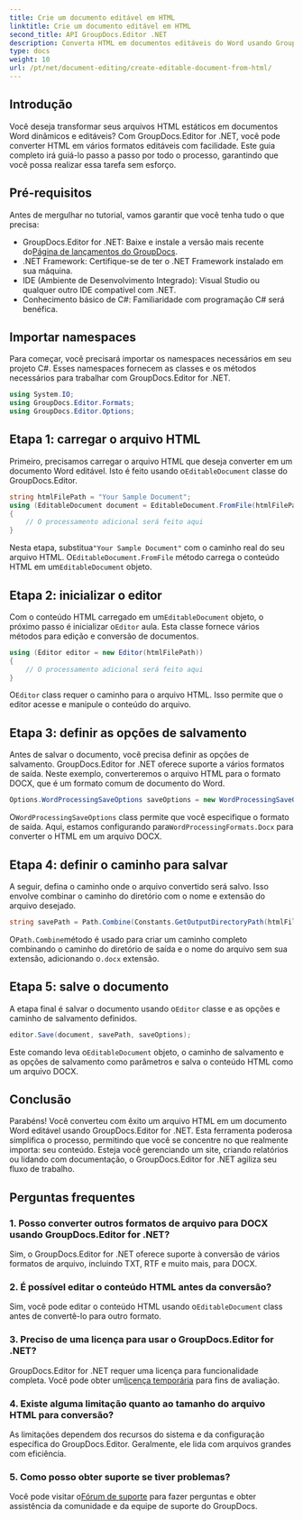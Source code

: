 ```yaml
---
title: Crie um documento editável em HTML
linktitle: Crie um documento editável em HTML
second_title: API GroupDocs.Editor .NET
description: Converta HTML em documentos editáveis do Word usando GroupDocs.Editor for .NET com este guia passo a passo. Perfeito para agilizar seu fluxo de trabalho de gerenciamento de documentos.
type: docs
weight: 10
url: /pt/net/document-editing/create-editable-document-from-html/
---
```

## Introdução
Você deseja transformar seus arquivos HTML estáticos em documentos Word dinâmicos e editáveis? Com GroupDocs.Editor for .NET, você pode converter HTML em vários formatos editáveis com facilidade. Este guia completo irá guiá-lo passo a passo por todo o processo, garantindo que você possa realizar essa tarefa sem esforço.
## Pré-requisitos
Antes de mergulhar no tutorial, vamos garantir que você tenha tudo o que precisa:
-  GroupDocs.Editor for .NET: Baixe e instale a versão mais recente do[Página de lançamentos do GroupDocs](https://releases.groupdocs.com/editor/net/).
- .NET Framework: Certifique-se de ter o .NET Framework instalado em sua máquina.
- IDE (Ambiente de Desenvolvimento Integrado): Visual Studio ou qualquer outro IDE compatível com .NET.
- Conhecimento básico de C#: Familiaridade com programação C# será benéfica.
## Importar namespaces
Para começar, você precisará importar os namespaces necessários em seu projeto C#. Esses namespaces fornecem as classes e os métodos necessários para trabalhar com GroupDocs.Editor for .NET.
```csharp
using System.IO;
using GroupDocs.Editor.Formats;
using GroupDocs.Editor.Options;
```
## Etapa 1: carregar o arquivo HTML
 Primeiro, precisamos carregar o arquivo HTML que deseja converter em um documento Word editável. Isto é feito usando o`EditableDocument` classe do GroupDocs.Editor.

```csharp
string htmlFilePath = "Your Sample Document";
using (EditableDocument document = EditableDocument.FromFile(htmlFilePath, null))
{
    // O processamento adicional será feito aqui
}
```
 Nesta etapa, substitua`"Your Sample Document"` com o caminho real do seu arquivo HTML. O`EditableDocument.FromFile` método carrega o conteúdo HTML em um`EditableDocument` objeto.
## Etapa 2: inicializar o editor
 Com o conteúdo HTML carregado em um`EditableDocument` objeto, o próximo passo é inicializar o`Editor` aula. Esta classe fornece vários métodos para edição e conversão de documentos.

```csharp
using (Editor editor = new Editor(htmlFilePath))
{
    // O processamento adicional será feito aqui
}
```
 O`Editor` class requer o caminho para o arquivo HTML. Isso permite que o editor acesse e manipule o conteúdo do arquivo.
## Etapa 3: definir as opções de salvamento
Antes de salvar o documento, você precisa definir as opções de salvamento. GroupDocs.Editor for .NET oferece suporte a vários formatos de saída. Neste exemplo, converteremos o arquivo HTML para o formato DOCX, que é um formato comum de documento do Word.

```csharp
Options.WordProcessingSaveOptions saveOptions = new WordProcessingSaveOptions(WordProcessingFormats.Docx);
```
 O`WordProcessingSaveOptions` class permite que você especifique o formato de saída. Aqui, estamos configurando para`WordProcessingFormats.Docx` para converter o HTML em um arquivo DOCX.
## Etapa 4: definir o caminho para salvar
A seguir, defina o caminho onde o arquivo convertido será salvo. Isso envolve combinar o caminho do diretório com o nome e extensão do arquivo desejado.

```csharp
string savePath = Path.Combine(Constants.GetOutputDirectoryPath(htmlFilePath), Path.GetFileNameWithoutExtension(htmlFilePath) + ".docx");
```
 O`Path.Combine`método é usado para criar um caminho completo combinando o caminho do diretório de saída e o nome do arquivo sem sua extensão, adicionando o`.docx` extensão.
## Etapa 5: salve o documento
 A etapa final é salvar o documento usando o`Editor` classe e as opções e caminho de salvamento definidos.

```csharp
editor.Save(document, savePath, saveOptions);
```
 Este comando leva o`EditableDocument` objeto, o caminho de salvamento e as opções de salvamento como parâmetros e salva o conteúdo HTML como um arquivo DOCX.
## Conclusão
Parabéns! Você converteu com êxito um arquivo HTML em um documento Word editável usando GroupDocs.Editor for .NET. Esta ferramenta poderosa simplifica o processo, permitindo que você se concentre no que realmente importa: seu conteúdo. Esteja você gerenciando um site, criando relatórios ou lidando com documentação, o GroupDocs.Editor for .NET agiliza seu fluxo de trabalho.
## Perguntas frequentes
### 1. Posso converter outros formatos de arquivo para DOCX usando GroupDocs.Editor for .NET?
Sim, o GroupDocs.Editor for .NET oferece suporte à conversão de vários formatos de arquivo, incluindo TXT, RTF e muito mais, para DOCX.
### 2. É possível editar o conteúdo HTML antes da conversão?
 Sim, você pode editar o conteúdo HTML usando o`EditableDocument` class antes de convertê-lo para outro formato.
### 3. Preciso de uma licença para usar o GroupDocs.Editor for .NET?
 GroupDocs.Editor for .NET requer uma licença para funcionalidade completa. Você pode obter um[licença temporária](https://purchase.groupdocs.com/temporary-license/) para fins de avaliação.
### 4. Existe alguma limitação quanto ao tamanho do arquivo HTML para conversão?
As limitações dependem dos recursos do sistema e da configuração específica do GroupDocs.Editor. Geralmente, ele lida com arquivos grandes com eficiência.
### 5. Como posso obter suporte se tiver problemas?
 Você pode visitar o[Fórum de suporte](https://forum.groupdocs.com/c/editor/20) para fazer perguntas e obter assistência da comunidade e da equipe de suporte do GroupDocs.